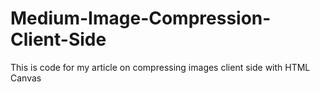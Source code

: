 # Medium-Image-Compression-Client-Side
This is code for my article on compressing images client side with HTML Canvas
